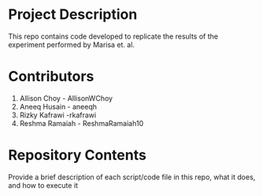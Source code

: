 # Project Description

This repo contains code developed to replicate the results of the experiment performed by Marisa et. al. 

# Contributors

1. Allison Choy - AllisonWChoy 
2. Aneeq Husain - aneeqh
3. Rizky Kafrawi -rkafrawi
4. Reshma Ramaiah - ReshmaRamaiah10

# Repository Contents

Provide a brief description of each script/code file in this repo, what it does, and how to execute it
